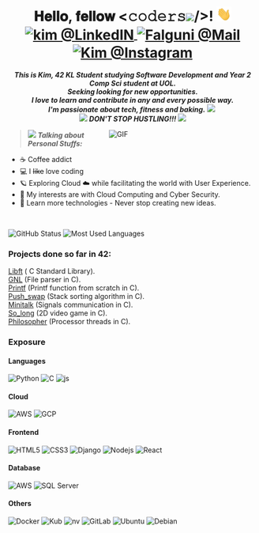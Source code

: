 <h1 align="center">𝐇𝐞𝐥𝐥𝐨, 𝐟𝐞𝐥𝐥𝐨𝐰 <𝚌𝚘𝚍𝚎𝚛𝚜<img src="https://github.com/TheDudeThatCode/TheDudeThatCode/blob/master/Assets/Earth.gif" width="24px">/>! <img src="https://raw.githubusercontent.com/ABSphreak/ABSphreak/master/gifs/Hi.gif" width="30px">
 <br>
  <a href="https://www.linkedin.com/in/ktyz/">
  <img align="center" alt="kim @LinkedIN" width="22px" src="https://cdn.jsdelivr.net/npm/simple-icons@v3/icons/linkedin.svg" />
</a>
  <a href="mailto:tkimberlyyz@gmail.com">
  <img align="center" alt="Falguni @Mail" width="22px" src="https://cdn.jsdelivr.net/npm/simple-icons@v3/icons/gmail.svg" />
</a>
<a href="https://www.instagram.com/kimyzc">
  <img align="center" alt="Kim @Instagram" width="22px" src="https://cdn.jsdelivr.net/npm/simple-icons@v3/icons/instagram.svg" />
</a>







</h1>
<p align="center">
  <em>
    <b> This is Kim, 42 KL Student studying Software Development and Year 2 Comp Sci student at <b>UOL.</b> <br>
    Seeking looking for new opportunities.  <br>I love to learn and contribute in any and every possible way.  <br>I'm passionate about tech, fitness and baking.</b>&nbsp;<img src="https://github.com/TheDudeThatCode/TheDudeThatCode/blob/master/Assets/Designer.gif" width="36px">&nbsp
  </em> 
  <br><img src="https://media.giphy.com/media/VgCDAzcKvsR6OM0uWg/giphy.gif" width="50" /> <b><i>DON'T STOP HUSTLING!!!</i></b> <img src="https://media.giphy.com/media/7j2hfyeVcDtf2/giphy.gif" width="50" />
</p>
<img align="right" alt="GIF" width="300px" src="https://raw.githubusercontent.com/JoeyBling/JoeyBling/master/pic/pusheencode.gif" />

> <img src="https://media.giphy.com/media/ObNTw8Uzwy6KQ/giphy.gif" width="30px">&nbsp;***Talking about Personal Stuffs:***
- ☕ Coffee addict 
- 💻 I <s>like</s> love coding
- 🪐 Exploring Cloud ☁️ while facilitating the world with User Experience.
- 🤔 My interests are with Cloud Computing and Cyber Security.
- 💪 Learn more technologies - Never stop creating new ideas.
<br />

<p align="left">
<img src="https://github-readme-stats.vercel.app/api?username=donutkre&count_private=true&show_icons=true&hide=prs,issues&theme=buefy" alt="GitHub Status"/>
<img src = "https://github-readme-stats.vercel.app/api/top-langs/?username=donutkre&show_icons=true&layout=compact&theme=buefy" alt="Most Used Languages">
</p>

### Projects done so far in 42:
[Libft](https://github.com/donutkre/libft) ( C Standard Library). <br />
[GNL](https://github.com/donutkre/get_next_line) (File parser in C). <br />
[Printf](https://github.com/donutkre/printf) (Printf function from scratch in C). <br />
[Push_swap](https://github.com/donutkre/soolong) (Stack sorting algorithm in C). <br />
[Minitalk](https://github.com/donutkre/minitalk) (Signals communication in C). <br />
[So_long](https://github.com/donutkre/soolong) (2D video game in C). <br />
[Philosopher](https://github.com/donutkre/Philo) (Processor threads in C). <br />


### Exposure
#### Languages
![Python]( https://img.shields.io/badge/Python-FFD43B?style=for-the-badge&logo=python&logoColor=darkgreen)
![C](https://img.shields.io/badge/C-00599C?style=for-the-badge&logo=c&logoColor=white)
![js](https://img.shields.io/badge/JavaScript-323330?style=for-the-badge&logo=javascript&logoColor=F7DF1E)

#### Cloud
![AWS](https://img.shields.io/badge/Amazon_AWS-232F3E?style=for-the-badge&logo=amazon-aws&logoColor=white)
![GCP](https://img.shields.io/badge/Google_Cloud-4285F4?style=for-the-badge&logo=google-cloud&logoColor=white)

#### Frontend
![HTML5](	https://img.shields.io/badge/HTML5-E34F26?style=for-the-badge&logo=html5&logoColor=white)
![CSS3](	https://img.shields.io/badge/CSS3-1572B6?style=for-the-badge&logo=css3&logoColor=white)
![Django](https://img.shields.io/badge/Django-092E20?style=for-the-badge&logo=django&logoColor=white)
![Nodejs](	https://img.shields.io/badge/Node.js-339933?style=for-the-badge&logo=nodedotjs&logoColor=white)
![React](https://img.shields.io/badge/React-20232A?style=for-the-badge&logo=react&logoColor=61DAFB)

#### Database
![AWS](https://img.shields.io/badge/Amazon%20DynamoDB-4053D6?style=for-the-badge&logo=Amazon%20DynamoDB&logoColor=white)
![SQL Server](https://img.shields.io/badge/MySQL-00000F?style=for-the-badge&logo=mysql&logoColor=white)

#### Others
![Docker](https://img.shields.io/badge/Docker-2CA5E0?style=for-the-badge&logo=docker&logoColor=white)
![Kub](https://img.shields.io/badge/kubernetes-326ce5.svg?&style=for-the-badge&logo=kubernetes&logoColor=white)
![nv](https://img.shields.io/badge/Nginx-009639?style=for-the-badge&logo=nginx&logoColor=white)
![GitLab](https://img.shields.io/badge/GitLab-330F63?style=for-the-badge&logo=gitlab&logoColor=white)
![Ubuntu](https://img.shields.io/badge/Ubuntu-E95420?style=for-the-badge&logo=ubuntu&logoColor=white)
![Debian](https://img.shields.io/badge/Debian-A81D33?style=for-the-badge&logo=debian&logoColor=white)








